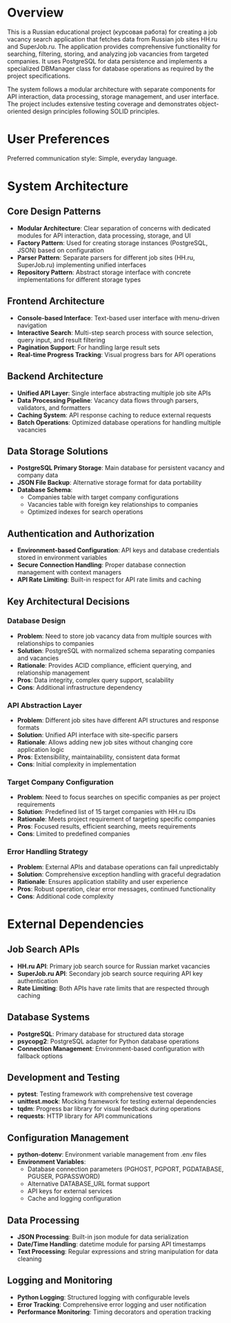# Overview

This is a Russian educational project (курсовая работа) for creating a job vacancy search application that fetches data from Russian job sites HH.ru and SuperJob.ru. The application provides comprehensive functionality for searching, filtering, storing, and analyzing job vacancies from targeted companies. It uses PostgreSQL for data persistence and implements a specialized DBManager class for database operations as required by the project specifications.

The system follows a modular architecture with separate components for API interaction, data processing, storage management, and user interface. The project includes extensive testing coverage and demonstrates object-oriented design principles following SOLID principles.

# User Preferences

Preferred communication style: Simple, everyday language.

# System Architecture

## Core Design Patterns
- **Modular Architecture**: Clear separation of concerns with dedicated modules for API interaction, data processing, storage, and UI
- **Factory Pattern**: Used for creating storage instances (PostgreSQL, JSON) based on configuration
- **Parser Pattern**: Separate parsers for different job sites (HH.ru, SuperJob.ru) implementing unified interfaces
- **Repository Pattern**: Abstract storage interface with concrete implementations for different storage types

## Frontend Architecture
- **Console-based Interface**: Text-based user interface with menu-driven navigation
- **Interactive Search**: Multi-step search process with source selection, query input, and result filtering
- **Pagination Support**: For handling large result sets
- **Real-time Progress Tracking**: Visual progress bars for API operations

## Backend Architecture
- **Unified API Layer**: Single interface abstracting multiple job site APIs
- **Data Processing Pipeline**: Vacancy data flows through parsers, validators, and formatters
- **Caching System**: API response caching to reduce external requests
- **Batch Operations**: Optimized database operations for handling multiple vacancies

## Data Storage Solutions
- **PostgreSQL Primary Storage**: Main database for persistent vacancy and company data
- **JSON File Backup**: Alternative storage format for data portability
- **Database Schema**: 
  - Companies table with target company configurations
  - Vacancies table with foreign key relationships to companies
  - Optimized indexes for search operations

## Authentication and Authorization
- **Environment-based Configuration**: API keys and database credentials stored in environment variables
- **Secure Connection Handling**: Proper database connection management with context managers
- **API Rate Limiting**: Built-in respect for API rate limits and caching

## Key Architectural Decisions

### Database Design
- **Problem**: Need to store job vacancy data from multiple sources with relationships to companies
- **Solution**: PostgreSQL with normalized schema separating companies and vacancies
- **Rationale**: Provides ACID compliance, efficient querying, and relationship management
- **Pros**: Data integrity, complex query support, scalability
- **Cons**: Additional infrastructure dependency

### API Abstraction Layer
- **Problem**: Different job sites have different API structures and response formats
- **Solution**: Unified API interface with site-specific parsers
- **Rationale**: Allows adding new job sites without changing core application logic
- **Pros**: Extensibility, maintainability, consistent data format
- **Cons**: Initial complexity in implementation

### Target Company Configuration
- **Problem**: Need to focus searches on specific companies as per project requirements
- **Solution**: Predefined list of 15 target companies with HH.ru IDs
- **Rationale**: Meets project requirement of targeting specific companies
- **Pros**: Focused results, efficient searching, meets requirements
- **Cons**: Limited to predefined companies

### Error Handling Strategy
- **Problem**: External APIs and database operations can fail unpredictably
- **Solution**: Comprehensive exception handling with graceful degradation
- **Rationale**: Ensures application stability and user experience
- **Pros**: Robust operation, clear error messages, continued functionality
- **Cons**: Additional code complexity

# External Dependencies

## Job Search APIs
- **HH.ru API**: Primary job search source for Russian market vacancies
- **SuperJob.ru API**: Secondary job search source requiring API key authentication
- **Rate Limiting**: Both APIs have rate limits that are respected through caching

## Database Systems
- **PostgreSQL**: Primary database for structured data storage
- **psycopg2**: PostgreSQL adapter for Python database operations
- **Connection Management**: Environment-based configuration with fallback options

## Development and Testing
- **pytest**: Testing framework with comprehensive test coverage
- **unittest.mock**: Mocking framework for testing external dependencies
- **tqdm**: Progress bar library for visual feedback during operations
- **requests**: HTTP library for API communications

## Configuration Management
- **python-dotenv**: Environment variable management from .env files
- **Environment Variables**: 
  - Database connection parameters (PGHOST, PGPORT, PGDATABASE, PGUSER, PGPASSWORD)
  - Alternative DATABASE_URL format support
  - API keys for external services
  - Cache and logging configuration

## Data Processing
- **JSON Processing**: Built-in json module for data serialization
- **Date/Time Handling**: datetime module for parsing API timestamps
- **Text Processing**: Regular expressions and string manipulation for data cleaning

## Logging and Monitoring
- **Python Logging**: Structured logging with configurable levels
- **Error Tracking**: Comprehensive error logging and user notification
- **Performance Monitoring**: Timing decorators and operation tracking